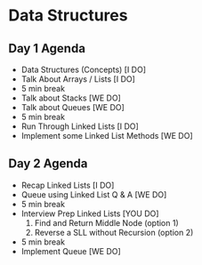 # Data Structures

## Day 1 Agenda
- Data Structures (Concepts) [I DO]
- Talk About Arrays / Lists [I DO]
- 5 min break
- Talk about Stacks [WE DO]
- Talk about Queues [WE DO]
- 5 min break
- Run Through Linked Lists [I DO]
- Implement some Linked List Methods [WE DO]

## Day 2 Agenda
- Recap Linked Lists [I DO]
- Queue using Linked List Q & A [WE DO]
- 5 min break
- Interview Prep Linked Lists [YOU DO]
    1. Find and Return Middle Node (option 1)
    2. Reverse a SLL without Recursion (option 2)
- 5 min break
- Implement Queue [WE DO]
